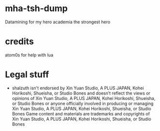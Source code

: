 # mha-tsh-dump
 Datamining for my hero academia the strongest hero

# credits
 atom0s for help with lua
 
# Legal stuff
* shalzuth isn't endorsed by Xin Yuan Studio, A PLUS JAPAN, Kohei Horikoshi, Shueisha, or Studio Bones and doesn’t reflect the views or opinions of Xin Yuan Studio, A PLUS JAPAN, Kohei Horikoshi, Shueisha, or Studio Bones or anyone officially involved in producing or managing Xin Yuan Studio, A PLUS JAPAN, Kohei Horikoshi, Shueisha, or Studio Bones Game content and materials are trademarks and copyrights of Xin Yuan Studio, A PLUS JAPAN, Kohei Horikoshi, Shueisha, or Studio Bones
